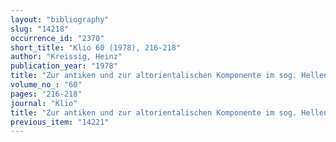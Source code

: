 ```yaml
---
layout: "bibliography"
slug: "14218"
occurrence_id: "2370"
short_title: "Klio 60 (1978), 216-218"
author: "Kreissig, Heinz"
publication_year: "1978"
title: "Zur antiken und zur altorientalischen Komponente im sog. Hellenismus"
volume_no_: "60"
pages: "216-218"
journal: "Klio"
title: "Zur antiken und zur altorientalischen Komponente im sog. Hellenismus"
previous_item: "14221"
---
```

